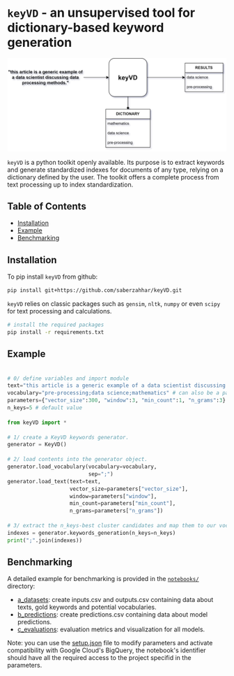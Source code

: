 # `keyVD` - an unsupervised tool for dictionary-based keyword generation

![keyVD](keyVD.jpg)

`keyVD` is a python toolkit openly available. Its purpose is to extract keywords and generate standardized indexes for documents of any type, relying on a dictionary defined by the user. The toolkit offers a complete process from text processing up to index standardization.

## Table of Contents

* [Installation](#installation)
* [Example](#example)
* [Benchmarking](#benchmarking)

## Installation

To pip install `keyVD` from github:

```bash
pip install git+https://github.com/saberzahhar/keyVD.git
```

`keyVD` relies on classic packages such as `gensim`, `nltk`, `numpy` or even `scipy` for text processing and calculations.

```bash
# install the required packages
pip install -r requirements.txt
```

## Example

```python

# 0/ define variables and import module
text="this article is a generic example of a data scientist discussing pre processing methods." # can also be a path to a .txt file
vocabulary="pre-processing;data science;mathematics" # can also be a path to a .txt file
parameters={"vector_size":300, "window":3, "min_count":1, "n_grams":3} # default values
n_keys=5 # default value

from keyVD import *

# 1/ create a KeyVD keywords generator.
generator = KeyVD()

# 2/ load contents into the generator object.
generator.load_vocabulary(vocabulary=vocabulary, 
                          sep=";")
generator.load_text(text=text,
                    vector_size=parameters["vector_size"], 
                    window=parameters["window"], 
                    min_count=parameters["min_count"],
                    n_grams=parameters["n_grams"])

# 3/ extract the n_keys-best cluster candidates and map them to our vocabulary.
indexes = generator.keywords_generation(n_keys=n_keys)
print(";".join(indexes))
```

## Benchmarking

A detailed example for benchmarking is provided in the [`notebooks/`](notebooks/) directory:

- [a_datasets](notebooks/a_datasets.ipynb): create inputs.csv and outputs.csv containing data about texts, gold keywords and potential vocabularies.
- [b_predictions](notebooks/b_predictions.ipynb): create predictions.csv containing data about model predictions.
- [c_evaluations](notebooks/c_evaluations.ipynb): evaluation metrics and visualization for all models.

Note: you can use the [setup.json](setup.json) file to modify parameters and activate compatibility with Google Cloud's BigQuery, the notebook's identifier should have all the required access to the project specifid in the parameters.